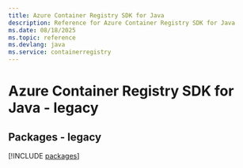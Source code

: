 ```yaml
---
title: Azure Container Registry SDK for Java
description: Reference for Azure Container Registry SDK for Java
ms.date: 08/18/2025
ms.topic: reference
ms.devlang: java
ms.service: containerregistry
---
```

# Azure Container Registry SDK for Java - legacy
## Packages - legacy
[!INCLUDE [packages](container-registry-index.md)]